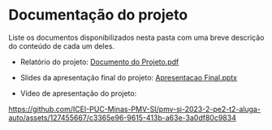 # Documentação do projeto

Liste os documentos disponibilizados nesta pasta com uma breve descrição do conteúdo de cada um deles.

* Relatório do projeto:
  [Documento do Projeto.pdf](https://github.com/ICEI-PUC-Minas-PMV-SI/pmv-si-2023-2-pe2-t2-aluga-auto/files/13627793/Documento.do.Projeto.pdf)

* Slides da apresentação final do projeto:
  [Apresentacao Final.pptx](https://github.com/ICEI-PUC-Minas-PMV-SI/pmv-si-2023-2-pe2-t2-aluga-auto/files/13624998/apresentacao-final.pptx)

* Vídeo de apresentação do projeto:


https://github.com/ICEI-PUC-Minas-PMV-SI/pmv-si-2023-2-pe2-t2-aluga-auto/assets/127455667/c3365e96-9615-413b-a63e-3a0df80c9834






